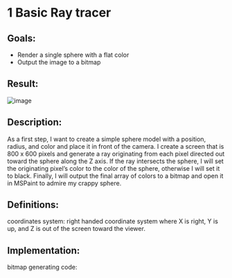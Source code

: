 # 1 Basic Ray tracer

## Goals:
* Render a single sphere with a flat color
* Output the image to a bitmap

## Result:
![image](/image.bmp)

## Description:
As a first step, I want to create a simple sphere model with a position, radius, and color and place it in front of the camera. I create a screen that is 800 x 600 pixels and generate a ray originating from each pixel directed out toward the sphere along the Z axis. If the ray intersects the sphere, I will set the originating pixel’s color to the color of the sphere, otherwise I will set it to black. Finally, I will output the final array of colors to a bitmap and open it in MSPaint to admire my crappy sphere. 

## Definitions:
coordinates system:  right handed coordinate system where X is right, Y is up, and Z is out of the screen toward the viewer. 

## Implementation:
bitmap generating code:  


